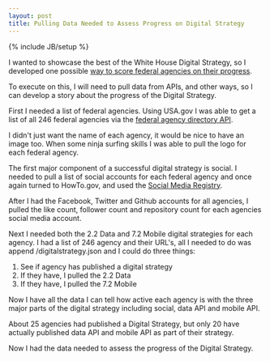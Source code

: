```yaml
---
layout: post
title: Pulling Data Needed to Assess Progress on Digital Strategy
---
```


{% include JB/setup %}

<p>I wanted to showcase the best of the White House Digital Strategy, so I developed one possible <a href="2013/01/18/developing-a-scorecard-rooted-in-core-of-the-digital-strategy/">way to score federal agencies on their progress</a>.</p>
<p>To execute on this, I will need to pull data from APIs, and other ways, so I can develop a story about the progress of the Digital Strategy.</p>
<p>First I needed a list of federal agencies.  Using USA.gov I was able to get a list of all 246 federal agencies via the <a href="http://www.usa.gov/About/developer-resources/federal-agency-directory/index.shtml" target="_blank">federal agency directory API</a>.</p>
<p>I didn't just want the name of each agency, it would be nice to have an image too.  When some ninja surfing skills I was able to pull the logo for each federal agency.</p>
<p>The first major component of a successful digital strategy is social.  I needed to pull a list of social accounts for each federal agency and once again turned to HowTo.gov, and used the <a href="http://www.usa.gov/About/developer-resources/social-media-registry.shtml" target="_blank">Social Media Registry</a>.</p>
<p>After I had the Facebook, Twitter and Github accounts for all agencies, I pulled the like count, follower count and repository count for each agencies social media account.</p>
<p>Next I needed both the 2.2 Data and 7.2 Mobile digital strategies for each agency.  I had a list of 246 agency and their URL's, all I needed to do was append /digitalstrategy.json and I could do three things:</p>
<ol>
<li>See if agency has published a digital strategy</li>
<li>If they have, I pulled the 2.2 Data</li>
<li>If they have, I pulled the 7.2 Mobile</li>
</ol>
<p>Now I have all the data I can tell how active each agency is with the three major parts of the digital strategy including social, data API and mobile API.</p>
<p>About 25 agencies had published a Digital Strategy, but only 20 have actually published data API and mobile API as part of their strategy.</p>
<p>Now I had the data needed to assess the progress of the Digital Strategy.</p> 




